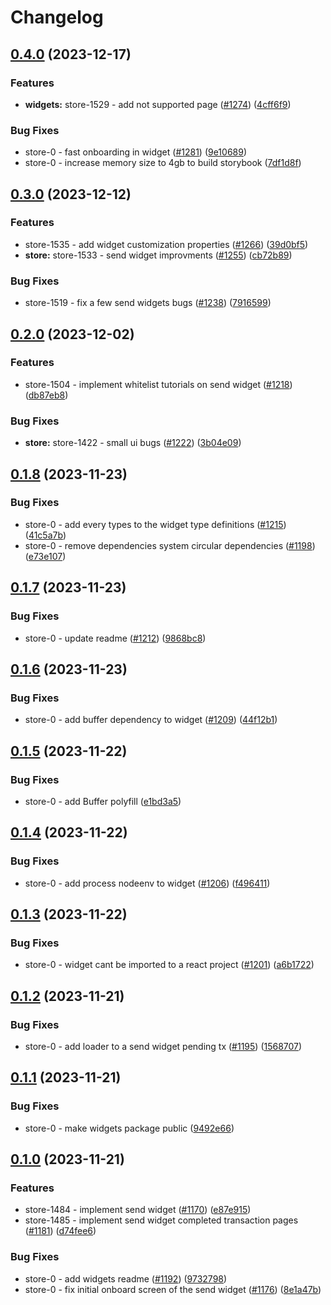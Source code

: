 # Changelog

## [0.4.0](https://github.com/cedelabs/monorepo/compare/widgets-v0.3.0...widgets-v0.4.0) (2023-12-17)


### Features

* **widgets:** store-1529 - add not supported page ([#1274](https://github.com/cedelabs/monorepo/issues/1274)) ([4cff6f9](https://github.com/cedelabs/monorepo/commit/4cff6f9d57b89da080bd1846192f637a104e150e))


### Bug Fixes

* store-0 - fast onboarding in widget ([#1281](https://github.com/cedelabs/monorepo/issues/1281)) ([9e10689](https://github.com/cedelabs/monorepo/commit/9e106898e3d66ab885e85c7abd9975c26c5da2fb))
* store-0 - increase memory size to 4gb to build storybook ([7df1d8f](https://github.com/cedelabs/monorepo/commit/7df1d8f925cbb72c8a142e2e9aed94e871a1447c))

## [0.3.0](https://github.com/cedelabs/monorepo/compare/widgets-v0.2.0...widgets-v0.3.0) (2023-12-12)


### Features

* store-1535 - add widget customization properties ([#1266](https://github.com/cedelabs/monorepo/issues/1266)) ([39d0bf5](https://github.com/cedelabs/monorepo/commit/39d0bf55117a12287fe00bec647dd55616397751))
* **store:** store-1533 - send widget improvments ([#1255](https://github.com/cedelabs/monorepo/issues/1255)) ([cb72b89](https://github.com/cedelabs/monorepo/commit/cb72b89836979de71b27d414cc15fe2dd2d2ac28))


### Bug Fixes

* store-1519 - fix a few send widgets bugs ([#1238](https://github.com/cedelabs/monorepo/issues/1238)) ([7916599](https://github.com/cedelabs/monorepo/commit/79165996faebad035c66b3b1da756ee65d8b3af9))

## [0.2.0](https://github.com/cedelabs/monorepo/compare/widgets-v0.1.8...widgets-v0.2.0) (2023-12-02)


### Features

* store-1504 - implement whitelist tutorials on send widget ([#1218](https://github.com/cedelabs/monorepo/issues/1218)) ([db87eb8](https://github.com/cedelabs/monorepo/commit/db87eb8872e3a45136c5e37a4ac3c77516ba91e2))


### Bug Fixes

* **store:** store-1422 - small ui bugs ([#1222](https://github.com/cedelabs/monorepo/issues/1222)) ([3b04e09](https://github.com/cedelabs/monorepo/commit/3b04e09f3be74178fe0850a983b917479f242fdb))

## [0.1.8](https://github.com/cedelabs/monorepo/compare/widgets-v0.1.7...widgets-v0.1.8) (2023-11-23)


### Bug Fixes

* store-0 - add every types to the widget type definitions ([#1215](https://github.com/cedelabs/monorepo/issues/1215)) ([41c5a7b](https://github.com/cedelabs/monorepo/commit/41c5a7be2249b77a4734fe5fb699ba4961081f7b))
* store-0 - remove dependencies system circular dependencies ([#1198](https://github.com/cedelabs/monorepo/issues/1198)) ([e73e107](https://github.com/cedelabs/monorepo/commit/e73e107b6e89db1cdc5fdf87c86df5ca1e8caf6b))

## [0.1.7](https://github.com/cedelabs/monorepo/compare/widgets-v0.1.6...widgets-v0.1.7) (2023-11-23)


### Bug Fixes

* store-0 - update readme ([#1212](https://github.com/cedelabs/monorepo/issues/1212)) ([9868bc8](https://github.com/cedelabs/monorepo/commit/9868bc8a55b13cdc58a7d46c42a7ae74405d51ff))

## [0.1.6](https://github.com/cedelabs/monorepo/compare/widgets-v0.1.5...widgets-v0.1.6) (2023-11-23)


### Bug Fixes

* store-0 - add buffer dependency to widget ([#1209](https://github.com/cedelabs/monorepo/issues/1209)) ([44f12b1](https://github.com/cedelabs/monorepo/commit/44f12b1405631f7ae8a0081f8a030b510f2e0035))

## [0.1.5](https://github.com/cedelabs/monorepo/compare/widgets-v0.1.4...widgets-v0.1.5) (2023-11-22)


### Bug Fixes

* store-0 - add Buffer polyfill ([e1bd3a5](https://github.com/cedelabs/monorepo/commit/e1bd3a562feca607038dcdb273dde01e0dcfa74f))

## [0.1.4](https://github.com/cedelabs/monorepo/compare/widgets-v0.1.3...widgets-v0.1.4) (2023-11-22)


### Bug Fixes

* store-0 - add process nodeenv to widget ([#1206](https://github.com/cedelabs/monorepo/issues/1206)) ([f496411](https://github.com/cedelabs/monorepo/commit/f496411ed7b56e2db967fb364893ce5ca6f7df2b))

## [0.1.3](https://github.com/cedelabs/monorepo/compare/widgets-v0.1.2...widgets-v0.1.3) (2023-11-22)


### Bug Fixes

* store-0 - widget cant be imported to a react project ([#1201](https://github.com/cedelabs/monorepo/issues/1201)) ([a6b1722](https://github.com/cedelabs/monorepo/commit/a6b1722cef699e16949c563420937988718dacb1))

## [0.1.2](https://github.com/cedelabs/monorepo/compare/widgets-v0.1.1...widgets-v0.1.2) (2023-11-21)


### Bug Fixes

* store-0 - add loader to a send widget pending tx ([#1195](https://github.com/cedelabs/monorepo/issues/1195)) ([1568707](https://github.com/cedelabs/monorepo/commit/1568707c12f12267ab6759be4e3b5c2accdf094e))

## [0.1.1](https://github.com/cedelabs/monorepo/compare/widgets-v0.1.0...widgets-v0.1.1) (2023-11-21)


### Bug Fixes

* store-0 - make widgets package public ([9492e66](https://github.com/cedelabs/monorepo/commit/9492e6658663427bdbfc9a6f02ffb974bbab2efe))

## [0.1.0](https://github.com/cedelabs/monorepo/compare/widgets-v0.0.1...widgets-v0.1.0) (2023-11-21)


### Features

* store-1484 - implement send widget ([#1170](https://github.com/cedelabs/monorepo/issues/1170)) ([e87e915](https://github.com/cedelabs/monorepo/commit/e87e91507374b1ee8cad99b1d4af06bd9753ed0d))
* store-1485 - implement send widget completed transaction pages ([#1181](https://github.com/cedelabs/monorepo/issues/1181)) ([d74fee6](https://github.com/cedelabs/monorepo/commit/d74fee61e1ff95662764e891c4f75b5e62a140d9))


### Bug Fixes

* store-0 - add widgets readme ([#1192](https://github.com/cedelabs/monorepo/issues/1192)) ([9732798](https://github.com/cedelabs/monorepo/commit/97327989f4ca9771bbe7d7d6aedc3fbe6ac9da8a))
* store-0 - fix initial onboard screen of the send widget ([#1176](https://github.com/cedelabs/monorepo/issues/1176)) ([8e1a47b](https://github.com/cedelabs/monorepo/commit/8e1a47b64a89875d0906a29e00dcdd6885fe41ba))
